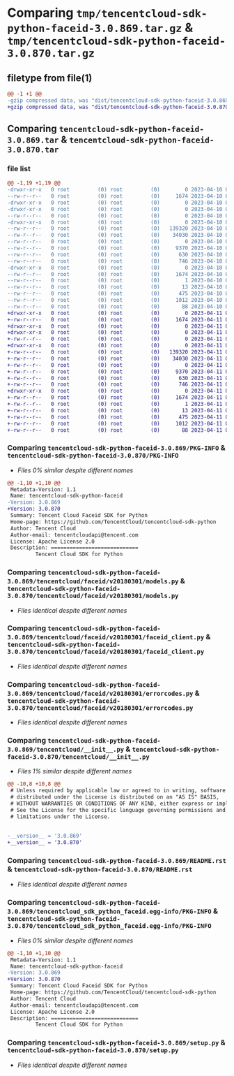 # Comparing `tmp/tencentcloud-sdk-python-faceid-3.0.869.tar.gz` & `tmp/tencentcloud-sdk-python-faceid-3.0.870.tar.gz`

## filetype from file(1)

```diff
@@ -1 +1 @@
-gzip compressed data, was "dist/tencentcloud-sdk-python-faceid-3.0.869.tar", last modified: Mon Apr 10 03:05:36 2023, max compression
+gzip compressed data, was "dist/tencentcloud-sdk-python-faceid-3.0.870.tar", last modified: Tue Apr 11 03:38:55 2023, max compression
```

## Comparing `tencentcloud-sdk-python-faceid-3.0.869.tar` & `tencentcloud-sdk-python-faceid-3.0.870.tar`

### file list

```diff
@@ -1,19 +1,19 @@
-drwxr-xr-x   0 root         (0) root         (0)        0 2023-04-10 03:05:36.000000 tencentcloud-sdk-python-faceid-3.0.869/
--rw-r--r--   0 root         (0) root         (0)     1674 2023-04-10 03:05:36.000000 tencentcloud-sdk-python-faceid-3.0.869/PKG-INFO
-drwxr-xr-x   0 root         (0) root         (0)        0 2023-04-10 03:05:36.000000 tencentcloud-sdk-python-faceid-3.0.869/tencentcloud/
-drwxr-xr-x   0 root         (0) root         (0)        0 2023-04-10 03:05:36.000000 tencentcloud-sdk-python-faceid-3.0.869/tencentcloud/faceid/
--rw-r--r--   0 root         (0) root         (0)        0 2023-04-10 03:05:36.000000 tencentcloud-sdk-python-faceid-3.0.869/tencentcloud/faceid/__init__.py
-drwxr-xr-x   0 root         (0) root         (0)        0 2023-04-10 03:05:36.000000 tencentcloud-sdk-python-faceid-3.0.869/tencentcloud/faceid/v20180301/
--rw-r--r--   0 root         (0) root         (0)   139320 2023-04-10 03:05:36.000000 tencentcloud-sdk-python-faceid-3.0.869/tencentcloud/faceid/v20180301/models.py
--rw-r--r--   0 root         (0) root         (0)    34030 2023-04-10 03:05:36.000000 tencentcloud-sdk-python-faceid-3.0.869/tencentcloud/faceid/v20180301/faceid_client.py
--rw-r--r--   0 root         (0) root         (0)        0 2023-04-10 03:05:36.000000 tencentcloud-sdk-python-faceid-3.0.869/tencentcloud/faceid/v20180301/__init__.py
--rw-r--r--   0 root         (0) root         (0)     9370 2023-04-10 03:05:36.000000 tencentcloud-sdk-python-faceid-3.0.869/tencentcloud/faceid/v20180301/errorcodes.py
--rw-r--r--   0 root         (0) root         (0)      630 2023-04-10 03:05:36.000000 tencentcloud-sdk-python-faceid-3.0.869/tencentcloud/__init__.py
--rw-r--r--   0 root         (0) root         (0)      746 2023-04-10 03:05:36.000000 tencentcloud-sdk-python-faceid-3.0.869/README.rst
-drwxr-xr-x   0 root         (0) root         (0)        0 2023-04-10 03:05:36.000000 tencentcloud-sdk-python-faceid-3.0.869/tencentcloud_sdk_python_faceid.egg-info/
--rw-r--r--   0 root         (0) root         (0)     1674 2023-04-10 03:05:36.000000 tencentcloud-sdk-python-faceid-3.0.869/tencentcloud_sdk_python_faceid.egg-info/PKG-INFO
--rw-r--r--   0 root         (0) root         (0)        1 2023-04-10 03:05:36.000000 tencentcloud-sdk-python-faceid-3.0.869/tencentcloud_sdk_python_faceid.egg-info/dependency_links.txt
--rw-r--r--   0 root         (0) root         (0)       13 2023-04-10 03:05:36.000000 tencentcloud-sdk-python-faceid-3.0.869/tencentcloud_sdk_python_faceid.egg-info/top_level.txt
--rw-r--r--   0 root         (0) root         (0)      475 2023-04-10 03:05:36.000000 tencentcloud-sdk-python-faceid-3.0.869/tencentcloud_sdk_python_faceid.egg-info/SOURCES.txt
--rw-r--r--   0 root         (0) root         (0)     1012 2023-04-10 03:05:36.000000 tencentcloud-sdk-python-faceid-3.0.869/setup.py
--rw-r--r--   0 root         (0) root         (0)       88 2023-04-10 03:05:36.000000 tencentcloud-sdk-python-faceid-3.0.869/setup.cfg
+drwxr-xr-x   0 root         (0) root         (0)        0 2023-04-11 03:38:55.000000 tencentcloud-sdk-python-faceid-3.0.870/
+-rw-r--r--   0 root         (0) root         (0)     1674 2023-04-11 03:38:55.000000 tencentcloud-sdk-python-faceid-3.0.870/PKG-INFO
+drwxr-xr-x   0 root         (0) root         (0)        0 2023-04-11 03:38:55.000000 tencentcloud-sdk-python-faceid-3.0.870/tencentcloud/
+drwxr-xr-x   0 root         (0) root         (0)        0 2023-04-11 03:38:55.000000 tencentcloud-sdk-python-faceid-3.0.870/tencentcloud/faceid/
+-rw-r--r--   0 root         (0) root         (0)        0 2023-04-11 03:38:55.000000 tencentcloud-sdk-python-faceid-3.0.870/tencentcloud/faceid/__init__.py
+drwxr-xr-x   0 root         (0) root         (0)        0 2023-04-11 03:38:55.000000 tencentcloud-sdk-python-faceid-3.0.870/tencentcloud/faceid/v20180301/
+-rw-r--r--   0 root         (0) root         (0)   139320 2023-04-11 03:38:55.000000 tencentcloud-sdk-python-faceid-3.0.870/tencentcloud/faceid/v20180301/models.py
+-rw-r--r--   0 root         (0) root         (0)    34030 2023-04-11 03:38:55.000000 tencentcloud-sdk-python-faceid-3.0.870/tencentcloud/faceid/v20180301/faceid_client.py
+-rw-r--r--   0 root         (0) root         (0)        0 2023-04-11 03:38:55.000000 tencentcloud-sdk-python-faceid-3.0.870/tencentcloud/faceid/v20180301/__init__.py
+-rw-r--r--   0 root         (0) root         (0)     9370 2023-04-11 03:38:55.000000 tencentcloud-sdk-python-faceid-3.0.870/tencentcloud/faceid/v20180301/errorcodes.py
+-rw-r--r--   0 root         (0) root         (0)      630 2023-04-11 03:38:55.000000 tencentcloud-sdk-python-faceid-3.0.870/tencentcloud/__init__.py
+-rw-r--r--   0 root         (0) root         (0)      746 2023-04-11 03:38:55.000000 tencentcloud-sdk-python-faceid-3.0.870/README.rst
+drwxr-xr-x   0 root         (0) root         (0)        0 2023-04-11 03:38:55.000000 tencentcloud-sdk-python-faceid-3.0.870/tencentcloud_sdk_python_faceid.egg-info/
+-rw-r--r--   0 root         (0) root         (0)     1674 2023-04-11 03:38:55.000000 tencentcloud-sdk-python-faceid-3.0.870/tencentcloud_sdk_python_faceid.egg-info/PKG-INFO
+-rw-r--r--   0 root         (0) root         (0)        1 2023-04-11 03:38:55.000000 tencentcloud-sdk-python-faceid-3.0.870/tencentcloud_sdk_python_faceid.egg-info/dependency_links.txt
+-rw-r--r--   0 root         (0) root         (0)       13 2023-04-11 03:38:55.000000 tencentcloud-sdk-python-faceid-3.0.870/tencentcloud_sdk_python_faceid.egg-info/top_level.txt
+-rw-r--r--   0 root         (0) root         (0)      475 2023-04-11 03:38:55.000000 tencentcloud-sdk-python-faceid-3.0.870/tencentcloud_sdk_python_faceid.egg-info/SOURCES.txt
+-rw-r--r--   0 root         (0) root         (0)     1012 2023-04-11 03:38:55.000000 tencentcloud-sdk-python-faceid-3.0.870/setup.py
+-rw-r--r--   0 root         (0) root         (0)       88 2023-04-11 03:38:55.000000 tencentcloud-sdk-python-faceid-3.0.870/setup.cfg
```

### Comparing `tencentcloud-sdk-python-faceid-3.0.869/PKG-INFO` & `tencentcloud-sdk-python-faceid-3.0.870/PKG-INFO`

 * *Files 0% similar despite different names*

```diff
@@ -1,10 +1,10 @@
 Metadata-Version: 1.1
 Name: tencentcloud-sdk-python-faceid
-Version: 3.0.869
+Version: 3.0.870
 Summary: Tencent Cloud Faceid SDK for Python
 Home-page: https://github.com/TencentCloud/tencentcloud-sdk-python
 Author: Tencent Cloud
 Author-email: tencentcloudapi@tencent.com
 License: Apache License 2.0
 Description: ============================
         Tencent Cloud SDK for Python
```

### Comparing `tencentcloud-sdk-python-faceid-3.0.869/tencentcloud/faceid/v20180301/models.py` & `tencentcloud-sdk-python-faceid-3.0.870/tencentcloud/faceid/v20180301/models.py`

 * *Files identical despite different names*

### Comparing `tencentcloud-sdk-python-faceid-3.0.869/tencentcloud/faceid/v20180301/faceid_client.py` & `tencentcloud-sdk-python-faceid-3.0.870/tencentcloud/faceid/v20180301/faceid_client.py`

 * *Files identical despite different names*

### Comparing `tencentcloud-sdk-python-faceid-3.0.869/tencentcloud/faceid/v20180301/errorcodes.py` & `tencentcloud-sdk-python-faceid-3.0.870/tencentcloud/faceid/v20180301/errorcodes.py`

 * *Files identical despite different names*

### Comparing `tencentcloud-sdk-python-faceid-3.0.869/tencentcloud/__init__.py` & `tencentcloud-sdk-python-faceid-3.0.870/tencentcloud/__init__.py`

 * *Files 1% similar despite different names*

```diff
@@ -10,8 +10,8 @@
 # Unless required by applicable law or agreed to in writing, software
 # distributed under the License is distributed on an "AS IS" BASIS,
 # WITHOUT WARRANTIES OR CONDITIONS OF ANY KIND, either express or implied.
 # See the License for the specific language governing permissions and
 # limitations under the License.
 
 
-__version__ = '3.0.869'
+__version__ = '3.0.870'
```

### Comparing `tencentcloud-sdk-python-faceid-3.0.869/README.rst` & `tencentcloud-sdk-python-faceid-3.0.870/README.rst`

 * *Files identical despite different names*

### Comparing `tencentcloud-sdk-python-faceid-3.0.869/tencentcloud_sdk_python_faceid.egg-info/PKG-INFO` & `tencentcloud-sdk-python-faceid-3.0.870/tencentcloud_sdk_python_faceid.egg-info/PKG-INFO`

 * *Files 0% similar despite different names*

```diff
@@ -1,10 +1,10 @@
 Metadata-Version: 1.1
 Name: tencentcloud-sdk-python-faceid
-Version: 3.0.869
+Version: 3.0.870
 Summary: Tencent Cloud Faceid SDK for Python
 Home-page: https://github.com/TencentCloud/tencentcloud-sdk-python
 Author: Tencent Cloud
 Author-email: tencentcloudapi@tencent.com
 License: Apache License 2.0
 Description: ============================
         Tencent Cloud SDK for Python
```

### Comparing `tencentcloud-sdk-python-faceid-3.0.869/setup.py` & `tencentcloud-sdk-python-faceid-3.0.870/setup.py`

 * *Files identical despite different names*

